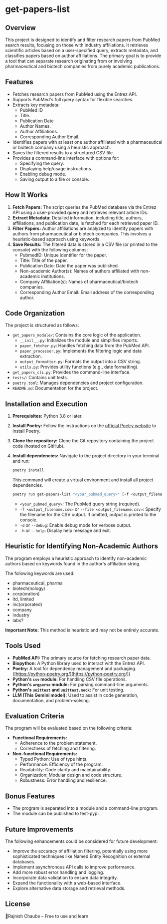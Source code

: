 #   get-papers-list

##   Overview

This project is designed to identify and filter research papers from PubMed search results, focusing on those with industry affiliations. It retrieves scientific articles based on a user-specified query, extracts metadata, and classifies papers based on author affiliations. The primary goal is to provide a tool that can separate research originating from or involving pharmaceutical and biotech companies from purely academic publications.

##   Features

*  Fetches research papers from PubMed using the Entrez API.
*   Supports PubMed's full query syntax for flexible searches.
*   Extracts key metadata:
    * PubMed ID 
    * Title.
    * Publication Date 
    * Author Names.
    * Author Affiliations.
    * Corresponding Author Email.
*   Identifies papers with at least one author affiliated with a pharmaceutical or biotech company using a heuristic approach.
*   Saves the filtered results to a structured CSV file.
*   Provides a command-line interface with options for:
    * Specifying the query.
    * Displaying help/usage instructions.
    * Enabling debug mode. 
    * Saving output to a file or console. 

##   How It Works

1.  **Fetch Papers:** The script queries the PubMed database via the Entrez API using a user-provided query and retrieves relevant article IDs.
2.  **Extract Metadata:** Detailed information, including title, authors, affiliations, and publication date, is fetched for each retrieved paper ID.
3.  **Filter Papers:** Author affiliations are analyzed to identify papers with authors from pharmaceutical or biotech companies. This involves a heuristic-based approach using keywords.
4.  **Save Results:** The filtered data is stored in a CSV file (or printed to the console) with the following columns:
    * PubmedID: Unique identifier for the paper.
    * Title: Title of the paper. 
    * Publication Date: Date the paper was published.
    * Non-academic Author(s): Names of authors affiliated with non-academic institutions. 
    * Company Affiliation(s): Names of pharmaceutical/biotech companies.
    * Corresponding Author Email: Email address of the corresponding author.

##   Code Organization

The project is structured as follows:

* `get_papers_module/`: Contains the core logic of the application.
    * `__init__.py`: Initializes the module and simplifies imports.
    * `paper_fetcher.py`: Handles fetching data from the PubMed API.
    * `paper_processor.py`: Implements the filtering logic and data extraction.
    * `output_formatter.py`:  Formats the output into a CSV string.
    * `utils.py`: Provides utility functions (e.g., date formatting).
* `get_papers_cli.py`: Provides the command-line interface. 
* `tests/`: Contains unit tests.
* `poetry.toml`: Manages dependencies and project configuration. 
* `README.md`: Documentation for the project.

##   Installation and Execution

1.  **Prerequisites:** Python 3.8 or later.
2.  **Install Poetry:** Follow the instructions on the [official Poetry website](https://python-poetry.org/) to install Poetry. 
3.  **Clone the repository:** Clone the Git repository containing the project code (hosted on GitHub). 
4.  **Install dependencies:** Navigate to the project directory in your terminal and run:

    ```bash
    poetry install
    ```

    This command will create a virtual environment and install all project dependencies.

    ```bash
    poetry run get-papers-list "<your_pubmed_query>" [-f <output_filename.csv>] [-d] [-h]
    ```

    * `<your_pubmed_query>`: The PubMed query string (required).
    * `-f <output_filename.csv>` or `--file <output_filename.csv>`:  Specify the filename for the CSV output. If omitted, output is printed to the console.
    * `-d` or `--debug`:  Enable debug mode for verbose output.
    * `-h` or `--help`: Display help message and exit.

##   Heuristic for Identifying Non-Academic Authors

The program employs a heuristic approach to identify non-academic authors based on keywords found in the author's affiliation string.

The following keywords are used:

* pharmaceutical, pharma 
* biotech(nology) 
* corp(oration) 
* ltd, limited
* inc(orporated)
* company
* industry 
* labs? 

**Important Note:** This method is heuristic and may not be entirely accurate.

##   Tools Used

* **PubMed API:** The primary source for fetching research paper data.
* **Biopython:** A Python library used to interact with the Entrez API.
* **Poetry:** A tool for dependency management and packaging. ([https://python-poetry.org/](https://python-poetry.org/))
* **Python's `csv` module:** For handling CSV file operations.
* **Python's `argparse` module:** For parsing command-line arguments.
* **Python's `unittest` and `unittest.mock`:** For unit testing.
* **LLM (This Gemini model):** Used to assist in code generation, documentation, and problem-solving. 

##   Evaluation Criteria

The program will be evaluated based on the following criteria: 

* **Functional Requirements:**
    * Adherence to the problem statement.
    * Correctness of fetching and filtering.
* **Non-functional Requirements:**
    * Typed Python:  Use of type hints.
    * Performance: Efficiency of the program.
    * Readability: Code clarity and maintainability.
    * Organization: Modular design and code structure. 
    * Robustness: Error handling and resilience. 

##   Bonus Features

* The program is separated into a module and a command-line program. 
* The module can be published to test-pypi.

##   Future Improvements

The following enhancements could be considered for future development:

* Improve the accuracy of affiliation filtering, potentially using more sophisticated techniques like Named Entity Recognition or external databases.
* Implement asynchronous API calls to improve performance.
* Add more robust error handling and logging.
* Incorporate data validation to ensure data integrity.
* Expand the functionality with a web-based interface.
* Explore alternative data storage and retrieval methods.

##   License

📜Rajnish Chaube – Free to use and learn
